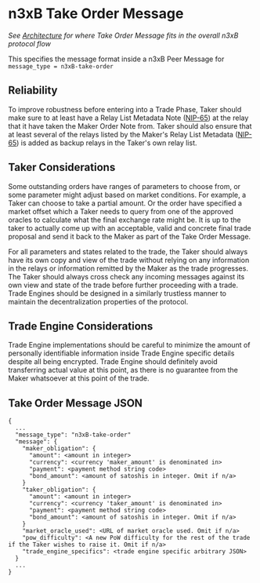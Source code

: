 # n3xB Take Order Message
*See [Architecture](/specs/architecture/architecture.md) for where Take Order Message fits in the overall n3xB protocol flow*

This specifies the message format inside a n3xB Peer Message for `message_type = n3xB-take-order`

## Reliability

To improve robustness before entering into a Trade Phase, Taker should make sure to at least have a Relay List Metadata Note ([NIP-65](https://github.com/nostr-protocol/nips/blob/master/65.md)) at the relay that it have taken the Maker Order Note from. Taker should also ensure that at least several of the relays listed by the Maker's Relay List Metadata ([NIP-65](https://github.com/nostr-protocol/nips/blob/master/65.md)) is added as backup relays in the Taker's own relay list.

## Taker Considerations

Some outstanding orders have ranges of parameters to choose from, or some parameter might adjust based on market conditions. For example, a Taker can choose to take a partial amount. Or the order have specified a market offset which a Taker needs to query from one of the approved oracles to calculate what the final exchange rate might be. It is up to the taker to actually come up with an acceptable, valid and concrete final trade proposal and send it back to the Maker as part of the Take Order Message.

For all parameters and states related to the trade, the Taker should always have its own copy and view of the trade without relying on any information in the relays or information remitted by the Maker as the trade progresses. The Taker should always cross check any incoming messages against its own view and state of the trade before further proceeding with a trade. Trade Engines should be designed in a similarly trustless manner to maintain the decentralization properties of the protocol.

## Trade Engine Considerations

Trade Engine implementations should be careful to minimize the amount of personally identifiable information inside Trade Engine specific details despite all being encrypted. Trade Engine should definitely avoid transferring actual value at this point, as there is no guarantee from the Maker whatsoever at this point of the trade.

## Take Order Message JSON
```
{
  ...
  "message_type": "n3xB-take-order"
  "message": {
    "maker_obligation": {
      "amount": <amount in integer>
      "currency": <currency 'maker_amount' is denominated in>
      "payment": <payment method string code>
      "bond_amount": <amount of satoshis in integer. Omit if n/a>
    }
    "taker_obligation": {
      "amount": <amount in integer>
      "currency": <currency 'taker_amount' is denominated in>
      "payment": <payment method string code>
      "bond_amount": <amount of satoshis in integer. Omit if n/a>
    }
    "market_oracle_used": <URL of market oracle used. Omit if n/a>
    "pow_difficulty": <A new PoW difficulty for the rest of the trade if the Taker wishes to raise it. Omit if n/a>
    "trade_engine_specifics": <trade engine specific arbitrary JSON>
  }
  ...
}

```